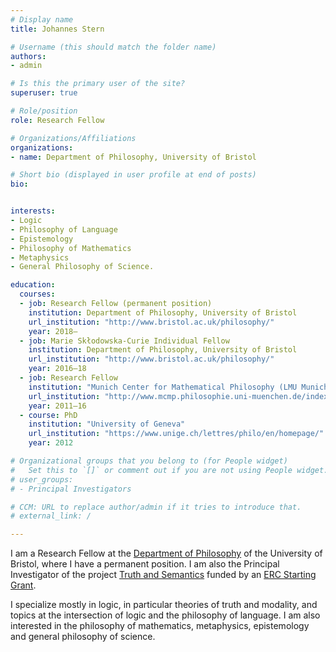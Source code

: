 ```yaml
---
# Display name
title: Johannes Stern

# Username (this should match the folder name)
authors:
- admin

# Is this the primary user of the site?
superuser: true

# Role/position
role: Research Fellow

# Organizations/Affiliations
organizations:
- name: Department of Philosophy, University of Bristol

# Short bio (displayed in user profile at end of posts)
bio:


interests:
- Logic
- Philosophy of Language
- Epistemology
- Philosophy of Mathematics
- Metaphysics
- General Philosophy of Science.

education:
  courses:
  - job: Research Fellow (permanent position)
    institution: Department of Philosophy, University of Bristol
    url_institution: "http://www.bristol.ac.uk/philosophy/"
    year: 2018–
  - job: Marie Skłodowska-Curie Individual Fellow
    institution: Department of Philosophy, University of Bristol
    url_institution: "http://www.bristol.ac.uk/philosophy/"
    year: 2016–18
  - job: Research Fellow
    institution: "Munich Center for Mathematical Philosophy (LMU Munich)"
    url_institution: "http://www.mcmp.philosophie.uni-muenchen.de/index.html"
    year: 2011–16
  - course: PhD
    institution: "University of Geneva"
    url_institution: "https://www.unige.ch/lettres/philo/en/homepage/"
    year: 2012

# Organizational groups that you belong to (for People widget)
#   Set this to `[]` or comment out if you are not using People widget.
# user_groups:
# - Principal Investigators

# CCM: URL to replace author/admin if it tries to introduce that.
# external_link: /

---
```


I am a Research Fellow at the [Department of Philosophy](https://www.bristol.ac.uk/philosophy) of the University of Bristol, where I have a permanent position.
I am also the Principal Investigator of the project [Truth and Semantics](https://truthandsemantics.xyz/) funded by an [ERC Starting Grant](https://erc.europa.eu/funding/starting-grants).

I specialize mostly in logic, in particular theories of truth and modality, and topics at the intersection of logic and the philosophy of language. I am also interested in the philosophy of mathematics, metaphysics, epistemology and general philosophy of science.
